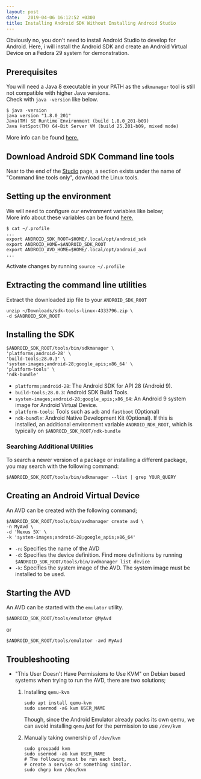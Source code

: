 ```yaml
---
layout: post
date:   2019-04-06 16:12:52 +0300
title: Installing Android SDK Without Installing Android Studio
---
```


Obviously no, you don't need to install Android Studio to develop for Android.  Here, i will install the Android SDK and create an Android Virtual Device on a Fedora 29 system for demonstration.

## Prerequisites

You will need a Java 8 executable in your PATH as the `sdkmanager` tool is still not compatible with higher Java versions.  
Check with `java -version` like below.

    $ java -version
    java version "1.8.0_201"
    Java(TM) SE Runtime Environment (build 1.8.0_201-b09)
    Java HotSpot(TM) 64-Bit Server VM (build 25.201-b09, mixed mode)

More info can be found [here.](https://stackoverflow.com/q/47150410)

## Download Android SDK Command line tools

Near to the end of the [Studio](https://developer.android.com/studio/) page, a section exists under the name of "Command line tools only", download the Linux tools.

## Setting up the environment

We will need to configure our environment variables like below;  
More info about these variables can be found [here.](https://developer.android.com/studio/command-line/variables)

    $ cat ~/.profile
    ...
    export ANDROID_SDK_ROOT=$HOME/.local/opt/android_sdk
    export ANDROID_HOME=$ANDROID_SDK_ROOT
    export ANDROID_AVD_HOME=$HOME/.local/opt/android_avd
    ...

Activate changes by running `source ~/.profile`

## Extracting the command line utilities

Extract the downloaded zip file to your `ANDROID_SDK_ROOT`

    unzip ~/Downloads/sdk-tools-linux-4333796.zip \
    -d $ANDROID_SDK_ROOT

## Installing the SDK

    $ANDROID_SDK_ROOT/tools/bin/sdkmanager \
    'platforms;android-28' \
    'build-tools;28.0.3' \
    'system-images;android-28;google_apis;x86_64' \
    'platform-tools' \
    'ndk-bundle'

* `platforms;android-28`: The Android SDK for API 28 (Android 9).
* `build-tools;28.0.3`: Android SDK Build Tools.
* `system-images;android-28;google_apis;x86_64`: An Android 9 system image for Android Virtual Device.
* `platform-tools`: Tools such as `adb` and `fastboot` (Optional)
* `ndk-bundle`: Android Native Development Kit (Optional). If this is installed, an additional environment variable `ANDROID_NDK_ROOT`, which is typically on `$ANDROID_SDK_ROOT/ndk-bundle`

### Searching Additional Utilities

To search a newer version of a package or installing a different package, you may search with the following command:

    $ANDROID_SDK_ROOT/tools/bin/sdkmanager --list | grep YOUR_QUERY

## Creating an Android Virtual Device

An AVD can be created with the following command;

    $ANDROID_SDK_ROOT/tools/bin/avdmanager create avd \
    -n MyAvd \
    -d 'Nexus 5X' \
    -k 'system-images;android-28;google_apis;x86_64'

* `-n`: Specifies the name of the AVD
* `-d`: Specifies the device definition. Find more definitions by running `$ANDROID_SDK_ROOT/tools/bin/avdmanager list device`
* `-k`: Specifies the system image of the AVD. The system image must be installed to be used.

## Starting the AVD

An AVD can be started with the `emulator` utility.

    $ANDROID_SDK_ROOT/tools/emulator @MyAvd

or

    $ANDROID_SDK_ROOT/tools/emulator -avd MyAvd

## Troubleshooting

* "This User Doesn't Have Permissions to Use KVM" on Debian based systems when trying to run the AVD, there are two solutions;

    1. Installing `qemu-kvm`

           sudo apt install qemu-kvm
           sudo usermod -aG kvm USER_NAME

        Though, since the Android Emulator already packs its own qemu, we can avoid installing `qemu` *just* for the permission to use `/dev/kvm`

    2. Manually taking ownership of `/dev/kvm`

           sudo groupadd kvm
           sudo usermod -aG kvm USER_NAME
           # The following must be run each boot, 
           # create a service or something similar.
           sudo chgrp kvm /dev/kvm 